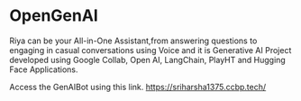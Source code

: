 # OpenGenAI
Riya can be your All-in-One Assistant,from answering questions to engaging in casual conversations using Voice and it is Generative AI Project developed using Google Collab, Open AI, LangChain, PlayHT and Hugging Face Applications.

Access the GenAIBot using this link.
https://sriharsha1375.ccbp.tech/
